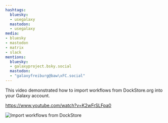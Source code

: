 ```yaml
---
hashtags:
  bluesky:
  - usegalaxy
  mastodon:
  - usegalaxy
media:
- bluesky
- mastodon
- matrix
- slack
mentions:
  bluesky:
  - galaxyproject.bsky.social
  mastodon:
  - "galaxyfreiburg@baw\xFC.social"
---
```

This video demonstrated how to import workflows from DockStore.org into your Galaxy account.

https://www.youtube.com/watch?v=K2wFrSLFpa0

![Import workflows from DockStore](https://i4.ytimg.com/vi/K2wFrSLFpa0/hqdefault.jpg)